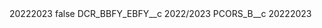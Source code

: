 <?xml version="1.0" encoding="UTF-8"?>
<CustomMetadata xmlns="http://soap.sforce.com/2006/04/metadata" xmlns:xsi="http://www.w3.org/2001/XMLSchema-instance" xmlns:xsd="http://www.w3.org/2001/XMLSchema">
    <label>20222023</label>
    <protected>false</protected>
    <values>
        <field>DCR_BBFY_EBFY__c</field>
        <value xsi:type="xsd:string">2022/2023</value>
    </values>
    <values>
        <field>PCORS_B__c</field>
        <value xsi:type="xsd:string">20222023</value>
    </values>
</CustomMetadata>
